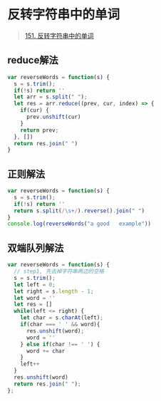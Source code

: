 # 反转字符串中的单词

> [151. 反转字符串中的单词](https://leetcode-cn.com/problems/reverse-words-in-a-string/)

## reduce解法

```js
var reverseWords = function(s) {
  s = s.trim();
  if(!s) return ''
  let arr = s.split(" ");
  let res = arr.reduce((prev, cur, index) => {
    if(cur) {
      prev.unshift(cur)       
    }
    return prev;
  }, [])
  return res.join(" ")
}
```

## 正则解法
```js
var reverseWords = function(s) {
  s = s.trim();
  if(!s) return ''
  return s.split(/\s+/).reverse().join(" ")
}
console.log(reverseWords("a good   example"))
```

## 双端队列解法

```js
var reverseWords = function(s) {
  // step1, 先去掉字符串两边的空格
  s = s.trim();
  let left = 0;
  let right = s.length - 1;
  let word = ''
  let res = []
  while(left <= right) {
    let char = s.charAt(left);
    if(char === ' ' && word){
      res.unshift(word);
      word = ''
    } else if(char !== ' ') {
      word += char
    }
    left++
  }
  res.unshift(word)
  return res.join(" ");
};
```
